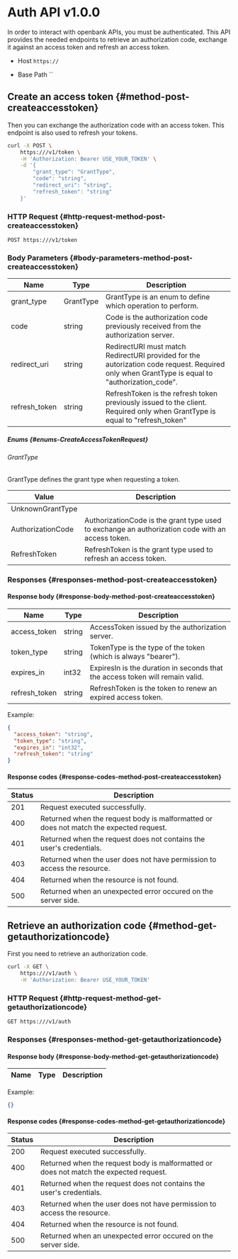 # Auth API v1.0.0

In order to interact with openbank APIs, you must be authenticated. This API provides the needed endpoints to retrieve an authorization code, exchange it against an access token and refresh an access token.

* Host `https://`

* Base Path ``

## Create an access token {#method-post-createaccesstoken}

Then you can exchange the authorization code with an access token. This endpoint is also used to refresh your tokens.

```sh
curl -X POST \
	https:///v1/token \
	-H 'Authorization: Bearer USE_YOUR_TOKEN' \
	-d '{
		"grant_type": "GrantType",
		"code": "string",
		"redirect_uri": "string",
		"refresh_token": "string"
	}'
```

### HTTP Request {#http-request-method-post-createaccesstoken}

`POST https:///v1/token`

### Body Parameters {#body-parameters-method-post-createaccesstoken}

| Name          | Type      | Description                                                                                                                                   |
|---------------|-----------|-----------------------------------------------------------------------------------------------------------------------------------------------|
| grant_type    | GrantType | GrantType is an enum to define which operation to perform.                                                                                    |
| code          | string    | Code is the authorization code previously received from the authorization server.                                                             |
| redirect_uri  | string    | RedirectURI must match RedirectURI provided for the autorization code request. Required only when GrantType is equal to "authorization_code". |
| refresh_token | string    | RefreshToken is the refresh token previously issued to the client. Required only when GrantType is equal to "refresh_token"                   |

##### Enums {#enums-CreateAccessTokenRequest}

###### GrantType

GrantType defines the grant type when requesting a token.

| Value             | Description                                                                                      |
|-------------------|--------------------------------------------------------------------------------------------------|
| UnknownGrantType  |                                                                                                  |
| AuthorizationCode | AuthorizationCode is the grant type used to exchange an authorization code with an access token. |
| RefreshToken      | RefreshToken is the grant type used to refresh an access token.                                  |

### Responses {#responses-method-post-createaccesstoken}

#### Response body {#response-body-method-post-createaccesstoken}

| Name          | Type   | Description                                                                   |
|---------------|--------|-------------------------------------------------------------------------------|
| access_token  | string | AccessToken issued by the authorization server.                               |
| token_type    | string | TokenType is the type of the token (which is always "bearer").                |
| expires_in    | int32  | ExpiresIn is the duration in seconds that the access token will remain valid. |
| refresh_token | string | RefreshToken is the token to renew an expired access token.                   |

Example:

```json
{
  "access_token": "string",
  "token_type": "string",
  "expires_in": "int32",
  "refresh_token": "string"
}
```

#### Response codes {#response-codes-method-post-createaccesstoken}

| Status | Description                                                                            |
|--------|----------------------------------------------------------------------------------------|
| 201    | Request executed successfully.                                                         |
| 400    | Returned when the request body is malformatted or does not match the expected request. |
| 401    | Returned when the request does not contains the user's credentials.                    |
| 403    | Returned when the user does not have permission to access the resource.                |
| 404    | Returned when the resource is not found.                                               |
| 500    | Returned when an unexpected error occured on the server side.                          |

## Retrieve an authorization code {#method-get-getauthorizationcode}

First you need to retrieve an authorization code.

```sh
curl -X GET \
	https:///v1/auth \
	-H 'Authorization: Bearer USE_YOUR_TOKEN'
```

### HTTP Request {#http-request-method-get-getauthorizationcode}

`GET https:///v1/auth`

### Responses {#responses-method-get-getauthorizationcode}

#### Response body {#response-body-method-get-getauthorizationcode}

| Name | Type | Description |
|------|------|-------------|

Example:

```json
{}
```

#### Response codes {#response-codes-method-get-getauthorizationcode}

| Status | Description                                                                            |
|--------|----------------------------------------------------------------------------------------|
| 200    | Request executed successfully.                                                         |
| 400    | Returned when the request body is malformatted or does not match the expected request. |
| 401    | Returned when the request does not contains the user's credentials.                    |
| 403    | Returned when the user does not have permission to access the resource.                |
| 404    | Returned when the resource is not found.                                               |
| 500    | Returned when an unexpected error occured on the server side.                          |
